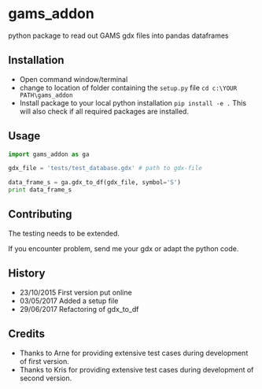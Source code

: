 # gams_addon
python package to read out GAMS gdx files into pandas dataframes

## Installation

* Open command window/terminal
* change to location of folder containing the `setup.py` file
`cd c:\YOUR PATH\gams_addon`
* Install package to your local python installation
`pip install -e .` This will also check if all required packages are installed.


## Usage
```python
import gams_addon as ga

gdx_file = 'tests/test_database.gdx' # path to gdx-file 

data_frame_s = ga.gdx_to_df(gdx_file, symbol='S')
print data_frame_s 
```

## Contributing
The testing needs to be extended. 

If you encounter problem, send me your gdx or adapt the python code.

## History
* 23/10/2015 First version put online
* 03/05/2017 Added a setup file
* 29/06/2017 Refactoring of gdx_to_df

## Credits
* Thanks to Arne for providing extensive test cases during development of first version.
* Thanks to Kris for providing extensive test cases during development of second version.